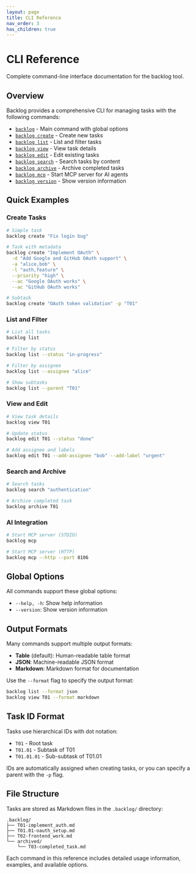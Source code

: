 ```yaml
---
layout: page
title: CLI Reference
nav_order: 3
has_children: true
---
```


# CLI Reference

Complete command-line interface documentation for the backlog tool.

## Overview

Backlog provides a comprehensive CLI for managing tasks with the following commands:

- [`backlog`](backlog.html) - Main command with global options
- [`backlog create`](backlog_create.html) - Create new tasks
- [`backlog list`](backlog_list.html) - List and filter tasks
- [`backlog view`](backlog_view.html) - View task details
- [`backlog edit`](backlog_edit.html) - Edit existing tasks
- [`backlog search`](backlog_search.html) - Search tasks by content
- [`backlog archive`](backlog_archive.html) - Archive completed tasks
- [`backlog mcp`](backlog_mcp.html) - Start MCP server for AI agents
- [`backlog version`](backlog_version.html) - Show version information

## Quick Examples

### Create Tasks

```bash
# Simple task
backlog create "Fix login bug"

# Task with metadata
backlog create "Implement OAuth" \
  -d "Add Google and GitHub OAuth support" \
  -a "alice,bob" \
  -l "auth,feature" \
  --priority "high" \
  --ac "Google OAuth works" \
  --ac "GitHub OAuth works"

# Subtask
backlog create "OAuth token validation" -p "T01"
```

### List and Filter

```bash
# List all tasks
backlog list

# Filter by status
backlog list --status "in-progress"

# Filter by assignee
backlog list --assignee "alice"

# Show subtasks
backlog list --parent "T01"
```

### View and Edit

```bash
# View task details
backlog view T01

# Update status
backlog edit T01 --status "done"

# Add assignee and labels
backlog edit T01 --add-assignee "bob" --add-label "urgent"
```

### Search and Archive

```bash
# Search tasks
backlog search "authentication"

# Archive completed task
backlog archive T01
```

### AI Integration

```bash
# Start MCP server (STDIO)
backlog mcp

# Start MCP server (HTTP)
backlog mcp --http --port 8106
```

## Global Options

All commands support these global options:

- `--help, -h`: Show help information
- `--version`: Show version information

## Output Formats

Many commands support multiple output formats:

- **Table** (default): Human-readable table format
- **JSON**: Machine-readable JSON format
- **Markdown**: Markdown format for documentation

Use the `--format` flag to specify the output format:

```bash
backlog list --format json
backlog view T01 --format markdown
```

## Task ID Format

Tasks use hierarchical IDs with dot notation:

- `T01` - Root task
- `T01.01` - Subtask of T01
- `T01.01.01` - Sub-subtask of T01.01

IDs are automatically assigned when creating tasks, or you can specify a parent with the `-p` flag.

## File Structure

Tasks are stored as Markdown files in the `.backlog/` directory:

```
.backlog/
├── T01-implement_auth.md
├── T01.01-oauth_setup.md
├── T02-frontend_work.md
└── archived/
    └── T03-completed_task.md
```

Each command in this reference includes detailed usage information, examples, and available options.